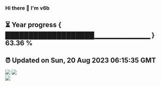### Hi there 👋  I'm v6b  
⏳ Year progress { ███████████████████▁▁▁▁▁▁▁▁▁▁▁ } 63.36 %
---
⏰ Updated on Sun, 20 Aug 2023 06:15:35 GMT
---
![](https://github-readme-stats.vercel.app/api?username=v6b&bg_color=30,e96443,904e95&title_color=fff&text_color=fff&layout=compact)
![](https://github-readme-stats.vercel.app/api/top-langs/?username=v6b&layout=compact&bg_color=30,e96443,904e95&title_color=fff&text_color=fff)  
![](https://gcore.jsdelivr.net/gh/v6b/v6b@main/assets/github-contribution-grid-snake.svg)


